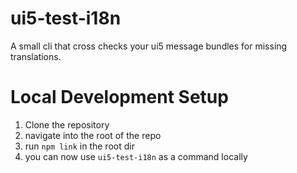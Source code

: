 # ui5-test-i18n
A small cli that cross checks your ui5 message bundles for missing translations.


# Local Development Setup
1. Clone the repository
2. navigate into the root of the repo
3. run `npm link` in the root dir
4. you can now use `ui5-test-i18n` as a command locally
